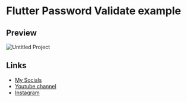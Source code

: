 # Flutter Password Validate example
## Preview
![Untitled Project](https://user-images.githubusercontent.com/91388754/164055702-8c88e983-edd0-4f95-b23c-43f09bc32020.gif)

## Links
* [My Socials](https://znap.link/CodeWithFlexz)
* [Youtube channel](https://www.youtube.com/channel/UCLVrYXt3SL9rT-IcDmgU9Wg)
* [Instagram](https://instagram.com/codewithflexz)
